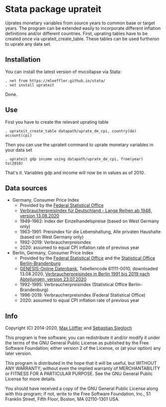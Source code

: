 Stata package uprateit
======================

Uprates monetary variables from source years to common base or target years. The
program can be extended easily to incorporate different inflation definitions 
and/or different countries. First, uprating tables have to be created once via 
uprateit_create_table. These tables can be used furtheron to uprate any data
set.


## Installation

You can install the latest version of mvcollapse via Stata:

	. net from https://mloeffler.github.io/stata/
	. net install uprateit

Done.


## Use

First you have to create the relevant uprating table

	. uprateit_create_table datapath/uprate_de_cpi, country(de) account(cpi)

Then you can use the uprateit command to uprate monetary variables in your data set

	. uprateit gdp income using datapath/uprate_de_cpi, from(year) to(2010)

That's it. Variables gdp and income will now be in values as of 2010.


## Data sources

* Germany, Consumer Price Index
    * Provided by the [Federal Statistical Office](http://www.destatis.de/)
    * [Verbraucherpreisindex für Deutschland - Lange Reihen ab 1948, version 13.08.2020](https://www.destatis.de/DE/Themen/Wirtschaft/Preise/Verbraucherpreisindex/Publikationen/Downloads-Verbraucherpreise/verbraucherpreisindex-lange-reihen-xlsx-5611103.xlsx)
    * 1949-1962: Index der Einzelhandelspreise (based on West Germany only)
    * 1963-1991: Preisindex für die Lebenshaltung, Alle privaten Haushalte (based on West Germany only)
    * 1992-2019: Verbraucherpreisindex
    * 2020: assumed to equal CPI inflation rate of previous year
* Berlin, Germany, Consumer Price Index
    * Provided by the [Federal Statistical Office](http://www.destatis.de/) and the [Statistical Office Berlin-Brandenburg](http://www.statistik-berlin-brandenburg.de/)
    * [GENESIS-Online Datenbank](https://www-genesis.destatis.de/genesis/online), Tabellencode 61111-0010, downloaded 13.08.2020, [Verbraucherpreisindex in Berlin 1991 bis 2019 nach Abteilungen, version 23.07.2020](https://www.statistik-berlin-brandenburg.de/statistiken/langereihen/dateien/Verbraucherpreise.xlsx)
    * 1992-1995: Verbraucherpreisindex (Statistical Office Berlin-Brandenburg)
    * 1996-2019: Verbraucherpreisindex (Federal Statistical Office)
    * 2020: assumed to equal CPI inflation rate of previous year


## Info

Copyright (C) 2014-2020, [Max Löffler](http://www.maastrichtuniversity.nl/p70067847) and [Sebastian Siegloch](https://www.vwl.uni-mannheim.de/siegloch/)

This program is free software; you can redistribute it and/or modify
it under the terms of the GNU General Public License as published by
the Free Software Foundation; either version 2 of the License, or
(at your option) any later version.

This program is distributed in the hope that it will be useful,
but WITHOUT ANY WARRANTY; without even the implied warranty of
MERCHANTABILITY or FITNESS FOR A PARTICULAR PURPOSE. See the
GNU General Public License for more details.

You should have received a copy of the GNU General Public License along
with this program; if not, write to the Free Software Foundation, Inc.,
51 Franklin Street, Fifth Floor, Boston, MA 02110-1301 USA.
